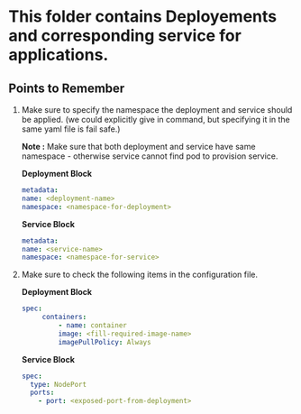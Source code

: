 # This folder contains Deployements and corresponding service for applications.

## Points to Remember

1. Make sure to specify the namespace the deployment and service should be applied. (we could explicitly give in command, but specifying it in the same yaml file is fail safe.)

    **Note :** Make sure that both deployment and service have same namespace - otherwise service cannot find pod to provision service.

    **Deployment Block**

    ```yaml
    metadata:
    name: <deployment-name>
    namespace: <namespace-for-deployment>
    ```

    **Service Block**

    ```yaml
    metadata:
    name: <service-name>
    namespace: <namespace-for-service>
    ```

2. Make sure to check the following items in the configuration file.

   **Deployment Block**

   ```yaml
   spec:
        containers:
            - name: container
            image: <fill-required-image-name>
            imagePullPolicy: Always
   ```

   **Service Block**

   ```yaml
   spec:
     type: NodePort
     ports:
       - port: <exposed-port-from-deployment>
   ```
